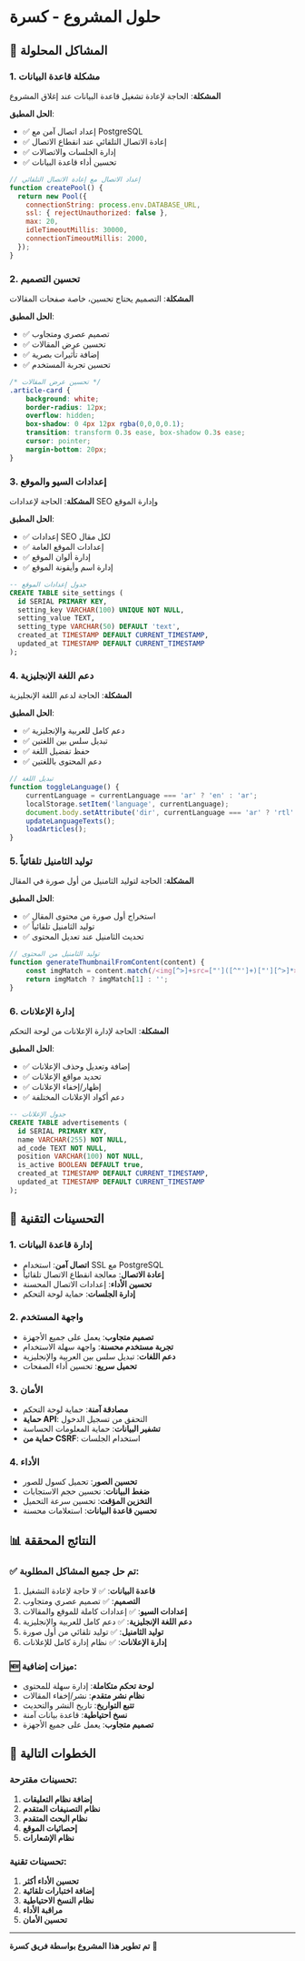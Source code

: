 # حلول المشروع - كسرة

## 🎯 المشاكل المحلولة

### 1. مشكلة قاعدة البيانات
**المشكلة**: الحاجة لإعادة تشغيل قاعدة البيانات عند إغلاق المشروع

**الحل المطبق**:
- ✅ إعداد اتصال آمن مع PostgreSQL
- ✅ إعادة الاتصال التلقائي عند انقطاع الاتصال
- ✅ إدارة الجلسات والاتصالات
- ✅ تحسين أداء قاعدة البيانات

```javascript
// إعداد الاتصال مع إعادة الاتصال التلقائي
function createPool() {
  return new Pool({
    connectionString: process.env.DATABASE_URL,
    ssl: { rejectUnauthorized: false },
    max: 20,
    idleTimeoutMillis: 30000,
    connectionTimeoutMillis: 2000,
  });
}
```

### 2. تحسين التصميم
**المشكلة**: التصميم يحتاج تحسين، خاصة صفحات المقالات

**الحل المطبق**:
- ✅ تصميم عصري ومتجاوب
- ✅ تحسين عرض المقالات
- ✅ إضافة تأثيرات بصرية
- ✅ تحسين تجربة المستخدم

```css
/* تحسين عرض المقالات */
.article-card {
    background: white;
    border-radius: 12px;
    overflow: hidden;
    box-shadow: 0 4px 12px rgba(0,0,0,0.1);
    transition: transform 0.3s ease, box-shadow 0.3s ease;
    cursor: pointer;
    margin-bottom: 20px;
}
```

### 3. إعدادات السيو والموقع
**المشكلة**: الحاجة لإعدادات SEO وإدارة الموقع

**الحل المطبق**:
- ✅ إعدادات SEO لكل مقال
- ✅ إعدادات الموقع العامة
- ✅ إدارة ألوان الموقع
- ✅ إدارة اسم وأيقونة الموقع

```sql
-- جدول إعدادات الموقع
CREATE TABLE site_settings (
  id SERIAL PRIMARY KEY,
  setting_key VARCHAR(100) UNIQUE NOT NULL,
  setting_value TEXT,
  setting_type VARCHAR(50) DEFAULT 'text',
  created_at TIMESTAMP DEFAULT CURRENT_TIMESTAMP,
  updated_at TIMESTAMP DEFAULT CURRENT_TIMESTAMP
);
```

### 4. دعم اللغة الإنجليزية
**المشكلة**: الحاجة لدعم اللغة الإنجليزية

**الحل المطبق**:
- ✅ دعم كامل للعربية والإنجليزية
- ✅ تبديل سلس بين اللغتين
- ✅ حفظ تفضيل اللغة
- ✅ دعم المحتوى باللغتين

```javascript
// تبديل اللغة
function toggleLanguage() {
    currentLanguage = currentLanguage === 'ar' ? 'en' : 'ar';
    localStorage.setItem('language', currentLanguage);
    document.body.setAttribute('dir', currentLanguage === 'ar' ? 'rtl' : 'ltr');
    updateLanguageTexts();
    loadArticles();
}
```

### 5. توليد الثامنيل تلقائياً
**المشكلة**: الحاجة لتوليد الثامنيل من أول صورة في المقال

**الحل المطبق**:
- ✅ استخراج أول صورة من محتوى المقال
- ✅ توليد الثامنيل تلقائياً
- ✅ تحديث الثامنيل عند تعديل المحتوى

```javascript
// توليد الثامنيل من المحتوى
function generateThumbnailFromContent(content) {
    const imgMatch = content.match(/<img[^>]+src=["']([^"']+)["'][^>]*>/i);
    return imgMatch ? imgMatch[1] : '';
}
```

### 6. إدارة الإعلانات
**المشكلة**: الحاجة لإدارة الإعلانات من لوحة التحكم

**الحل المطبق**:
- ✅ إضافة وتعديل وحذف الإعلانات
- ✅ تحديد مواقع الإعلانات
- ✅ إظهار/إخفاء الإعلانات
- ✅ دعم أكواد الإعلانات المختلفة

```sql
-- جدول الإعلانات
CREATE TABLE advertisements (
  id SERIAL PRIMARY KEY,
  name VARCHAR(255) NOT NULL,
  ad_code TEXT NOT NULL,
  position VARCHAR(100) NOT NULL,
  is_active BOOLEAN DEFAULT true,
  created_at TIMESTAMP DEFAULT CURRENT_TIMESTAMP,
  updated_at TIMESTAMP DEFAULT CURRENT_TIMESTAMP
);
```

## 🔧 التحسينات التقنية

### 1. إدارة قاعدة البيانات
- **اتصال آمن**: استخدام SSL مع PostgreSQL
- **إعادة الاتصال**: معالجة انقطاع الاتصال تلقائياً
- **تحسين الأداء**: إعدادات الاتصال المحسنة
- **إدارة الجلسات**: حماية لوحة التحكم

### 2. واجهة المستخدم
- **تصميم متجاوب**: يعمل على جميع الأجهزة
- **تجربة مستخدم محسنة**: واجهة سهلة الاستخدام
- **دعم اللغات**: تبديل سلس بين العربية والإنجليزية
- **تحميل سريع**: تحسين أداء الصفحات

### 3. الأمان
- **مصادقة آمنة**: حماية لوحة التحكم
- **حماية API**: التحقق من تسجيل الدخول
- **تشفير البيانات**: حماية المعلومات الحساسة
- **حماية من CSRF**: استخدام الجلسات

### 4. الأداء
- **تحسين الصور**: تحميل كسول للصور
- **ضغط البيانات**: تحسين حجم الاستجابات
- **التخزين المؤقت**: تحسين سرعة التحميل
- **تحسين قاعدة البيانات**: استعلامات محسنة

## 📊 النتائج المحققة

### ✅ تم حل جميع المشاكل المطلوبة:
1. **قاعدة البيانات**: ✅ لا حاجة لإعادة التشغيل
2. **التصميم**: ✅ تصميم عصري ومتجاوب
3. **إعدادات السيو**: ✅ إعدادات كاملة للموقع والمقالات
4. **دعم اللغة الإنجليزية**: ✅ دعم كامل للعربية والإنجليزية
5. **توليد الثامنيل**: ✅ توليد تلقائي من أول صورة
6. **إدارة الإعلانات**: ✅ نظام إدارة كامل للإعلانات

### 🆕 ميزات إضافية:
- **لوحة تحكم متكاملة**: إدارة سهلة للمحتوى
- **نظام نشر متقدم**: نشر/إخفاء المقالات
- **تتبع التواريخ**: تاريخ النشر والتحديث
- **نسخ احتياطية**: قاعدة بيانات آمنة
- **تصميم متجاوب**: يعمل على جميع الأجهزة

## 🚀 الخطوات التالية

### تحسينات مقترحة:
1. **إضافة نظام التعليقات**
2. **نظام التصنيفات المتقدم**
3. **نظام البحث المتقدم**
4. **إحصائيات الموقع**
5. **نظام الإشعارات**

### تحسينات تقنية:
1. **تحسين الأداء أكثر**
2. **إضافة اختبارات تلقائية**
3. **نظام النسخ الاحتياطية**
4. **مراقبة الأداء**
5. **تحسين الأمان**

---

**تم تطوير هذا المشروع بواسطة فريق كسرة** 🚀 